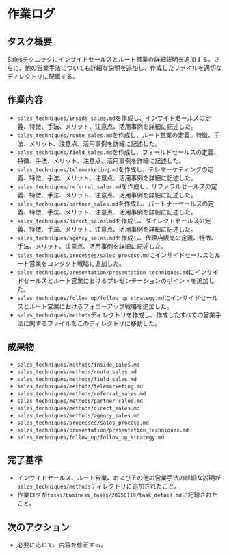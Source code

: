 # 作業ログ

## タスク概要
Salesテクニックにインサイドセールスとルート営業の詳細説明を追加する。さらに、他の営業手法についても詳細な説明を追加し、作成したファイルを適切なディレクトリに配置する。

## 作業内容
- `sales_techniques/inside_sales.md`を作成し、インサイドセールスの定義、特徴、手法、メリット、注意点、活用事例を詳細に記述した。
- `sales_techniques/route_sales.md`を作成し、ルート営業の定義、特徴、手法、メリット、注意点、活用事例を詳細に記述した。
- `sales_techniques/field_sales.md`を作成し、フィールドセールスの定義、特徴、手法、メリット、注意点、活用事例を詳細に記述した。
- `sales_techniques/telemarketing.md`を作成し、テレマーケティングの定義、特徴、手法、メリット、注意点、活用事例を詳細に記述した。
- `sales_techniques/referral_sales.md`を作成し、リファラルセールスの定義、特徴、手法、メリット、注意点、活用事例を詳細に記述した。
- `sales_techniques/partner_sales.md`を作成し、パートナーセールスの定義、特徴、手法、メリット、注意点、活用事例を詳細に記述した。
- `sales_techniques/direct_sales.md`を作成し、ダイレクトセールスの定義、特徴、手法、メリット、注意点、活用事例を詳細に記述した。
- `sales_techniques/agency_sales.md`を作成し、代理店販売の定義、特徴、手法、メリット、注意点、活用事例を詳細に記述した。
- `sales_techniques/processes/sales_process.md`にインサイドセールスとルート営業をコンタクト戦略に追加した。
- `sales_techniques/presentation/presentation_techniques.md`にインサイドセールスとルート営業におけるプレゼンテーションのポイントを追加した。
- `sales_techniques/follow_up/follow_up_strategy.md`にインサイドセールスとルート営業におけるフォローアップ戦略を追加した。
- `sales_techniques/methods`ディレクトリを作成し、作成したすべての営業手法に関するファイルをこのディレクトリに移動した。

## 成果物
- `sales_techniques/methods/inside_sales.md`
- `sales_techniques/methods/route_sales.md`
- `sales_techniques/methods/field_sales.md`
- `sales_techniques/methods/telemarketing.md`
- `sales_techniques/methods/referral_sales.md`
- `sales_techniques/methods/partner_sales.md`
- `sales_techniques/methods/direct_sales.md`
- `sales_techniques/methods/agency_sales.md`
- `sales_techniques/processes/sales_process.md`
- `sales_techniques/presentation/presentation_techniques.md`
- `sales_techniques/follow_up/follow_up_strategy.md`

## 完了基準
- インサイドセールス、ルート営業、およびその他の営業手法の詳細な説明が`sales_techniques/methods`ディレクトリに追加されたこと。
- 作業ログが`tasks/business_tasks/20250119/task_detail.md`に記録されたこと。

## 次のアクション
- 必要に応じて、内容を修正する。